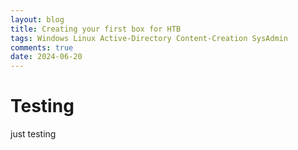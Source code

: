 ```yaml
---
layout: blog
title: Creating your first box for HTB
tags: Windows Linux Active-Directory Content-Creation SysAdmin
comments: true
date: 2024-06-20
---
```


# Testing

just testing 
